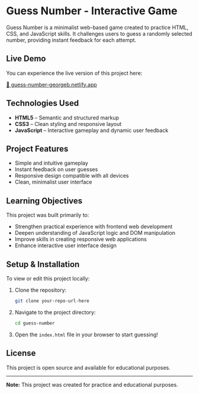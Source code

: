 # Guess Number - Interactive Game

Guess Number is a minimalist web-based game created to practice HTML, CSS, and JavaScript skills. It challenges users to guess a randomly selected number, providing instant feedback for each attempt.

##  Live Demo

You can experience the live version of this project here:

[🔗 guess-number-georgeb.netlify.app](https://guess-number-georgeb.netlify.app/)

##  Technologies Used

- **HTML5** – Semantic and structured markup
- **CSS3** – Clean styling and responsive layout
- **JavaScript** – Interactive gameplay and dynamic user feedback

##  Project Features

- Simple and intuitive gameplay
- Instant feedback on user guesses
- Responsive design compatible with all devices
- Clean, minimalist user interface

##  Learning Objectives

This project was built primarily to:

- Strengthen practical experience with frontend web development
- Deepen understanding of JavaScript logic and DOM manipulation
- Improve skills in creating responsive web applications
- Enhance interactive user interface design


##  Setup & Installation

To view or edit this project locally:

1. Clone the repository:
   ```bash
   git clone your-repo-url-here
   ```

2. Navigate to the project directory:
   ```bash
   cd guess-number
   ```

3. Open the `index.html` file in your browser to start guessing!

##  License

This project is open source and available for educational purposes.

---

**Note:** This project was created for practice and educational purposes.

